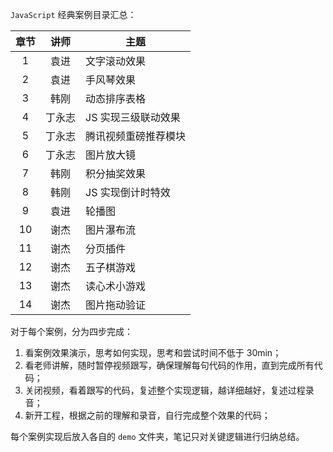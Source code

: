 `JavaScript` 经典案例目录汇总：

| 章节 |  讲师  | 主题                 |
| :--: | :----: | -------------------- |
|  1   |  袁进  | 文字滚动效果         |
|  2   |  袁进  | 手风琴效果           |
|  3   |  韩刚  | 动态排序表格         |
|  4   | 丁永志 | JS 实现三级联动效果  |
|  5   | 丁永志 | 腾讯视频重磅推荐模块 |
|  6   | 丁永志 | 图片放大镜           |
|  7   |  韩刚  | 积分抽奖效果         |
|  8   |  韩刚  | JS 实现倒计时特效    |
|  9   |  袁进  | 轮播图               |
|  10  |  谢杰  | 图片瀑布流           |
|  11  |  谢杰  | 分页插件             |
|  12  |  谢杰  | 五子棋游戏           |
|  13  |  谢杰  | 读心术小游戏         |
|  14  |  谢杰  | 图片拖动验证         |

对于每个案例，分为四步完成：

1. 看案例效果演示，思考如何实现，思考和尝试时间不低于 30min；
2. 看老师讲解，随时暂停视频跟写，确保理解每句代码的作用，直到完成所有代码；
3. 关闭视频，看着跟写的代码，复述整个实现逻辑，越详细越好，复述过程录音；
4. 新开工程，根据之前的理解和录音，自行完成整个效果的代码；

每个案例实现后放入各自的 `demo` 文件夹，笔记只对关键逻辑进行归纳总结。